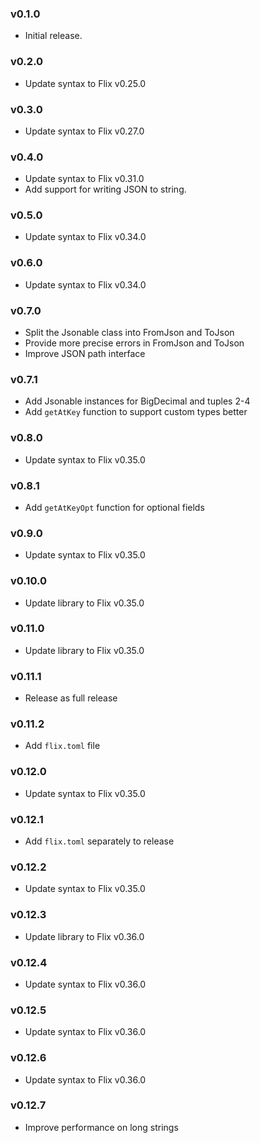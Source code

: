 ### v0.1.0
   * Initial release.

### v0.2.0
   * Update syntax to Flix v0.25.0

### v0.3.0
   * Update syntax to Flix v0.27.0

### v0.4.0
   * Update syntax to Flix v0.31.0
   * Add support for writing JSON to string.

### v0.5.0
   * Update syntax to Flix v0.34.0

### v0.6.0
   * Update syntax to Flix v0.34.0

### v0.7.0
   * Split the Jsonable class into FromJson and ToJson
   * Provide more precise errors in FromJson and ToJson
   * Improve JSON path interface

### v0.7.1
   * Add Jsonable instances for BigDecimal and tuples 2-4
   * Add `getAtKey` function to support custom types better

### v0.8.0
   * Update syntax to Flix v0.35.0

### v0.8.1
   * Add `getAtKeyOpt` function for optional fields

### v0.9.0
   * Update syntax to Flix v0.35.0

### v0.10.0
   * Update library to Flix v0.35.0

### v0.11.0
   * Update library to Flix v0.35.0

### v0.11.1
   * Release as full release

### v0.11.2
   * Add `flix.toml` file

### v0.12.0
   * Update syntax to Flix v0.35.0

### v0.12.1
   * Add `flix.toml` separately to release

### v0.12.2
   * Update syntax to Flix v0.35.0

### v0.12.3
   * Update library to Flix v0.36.0

### v0.12.4
   * Update syntax to Flix v0.36.0

### v0.12.5
   * Update syntax to Flix v0.36.0

### v0.12.6
   * Update syntax to Flix v0.36.0

### v0.12.7
   * Improve performance on long strings